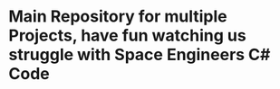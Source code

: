 # Main Repository for multiple Projects, have fun watching us struggle with Space Engineers C# Code
